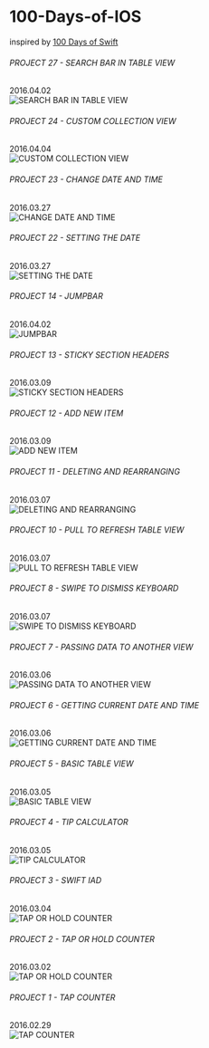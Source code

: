 # 100-Days-of-IOS

inspired by [100 Days of Swift](http://samvlu.com/)

###### PROJECT 27 - SEARCH BAR IN TABLE VIEW   
2016.04.02  
![SEARCH BAR IN TABLE VIEW](https://github.com/shaoyihe/100-Days-of-IOS/blob/master/27%20-%20SEARCH%20BAR%20IN%20TABLE%20VIEW/27%20-%20SEARCH%20BAR%20IN%20TABLE%20VIEW.gif?raw=true)

###### PROJECT 24 - CUSTOM COLLECTION VIEW   
2016.04.04  
![CUSTOM COLLECTION VIEW](https://github.com/shaoyihe/100-Days-of-IOS/blob/master/24%20-%20CUSTOM%20COLLECTION%20VIEW/24%20-%20CUSTOM%20COLLECTION%20VIEW.gif?raw=true)

###### PROJECT 23 - CHANGE DATE AND TIME   
2016.03.27  
![CHANGE DATE AND TIME](https://github.com/shaoyihe/100-Days-of-IOS/blob/master/23%20-%20CHANGE%20DATE%20AND%20TIME/CHANGE%20DATE%20AND%20TIME.gif?raw=true)

###### PROJECT 22 - SETTING THE DATE   
2016.03.27  
![SETTING THE DATE](https://raw.githubusercontent.com/shaoyihe/100-Days-of-IOS/master/22%20-%20SETTING%20THE%20DATE/SETTING%20THE%20DATE.gif)

###### PROJECT 14 - JUMPBAR   
2016.04.02  
![JUMPBAR](https://github.com/shaoyihe/100-Days-of-IOS/blob/master/14%20-%20JUMPBAR/14%20-%20JUMPBAR.gif?raw=true)

###### PROJECT 13 - STICKY SECTION HEADERS   
2016.03.09  
![STICKY SECTION HEADERS](https://github.com/shaoyihe/100-Days-of-IOS/blob/master/13%20-%20STICKY%20SECTION%20HEADERS/STICKY%20SECTION%20HEADERS.gif?raw=true)

###### PROJECT 12 - ADD NEW ITEM   
2016.03.09   
![ADD NEW ITEM](https://github.com/shaoyihe/100-Days-of-IOS/blob/master/12%20-%20ADD%20NEW%20ITEM/ADD%20NEW%20ITEM.gif?raw=true)

###### PROJECT 11 - DELETING AND REARRANGING   
2016.03.07   
![DELETING AND REARRANGING](https://raw.githubusercontent.com/shaoyihe/100-Days-of-IOS/master/11%20-%20DELETING%20AND%20REARRANGING/DELETING%20AND%20REARRANGING.gif)

###### PROJECT 10 - PULL TO REFRESH TABLE VIEW   
2016.03.07   
![PULL TO REFRESH TABLE VIEW](https://raw.githubusercontent.com/shaoyihe/100-Days-of-IOS/master/10%20-%20PULL%20TO%20REFRESH%20TABLE%20VIEW/PULL%20TO%20REFRESH%20TABLE%20VIEW.gif)


###### PROJECT 8 - SWIPE TO DISMISS KEYBOARD   
2016.03.07   
![SWIPE TO DISMISS KEYBOARD](https://github.com/shaoyihe/100-Days-of-IOS/blob/master/08%20-%20SWIPE%20TO%20DISMISS%20KEYBOARD/SWIPE%20TO%20DISMISS%20KEYBOARD.gif?raw=true)


###### PROJECT 7 - PASSING DATA TO ANOTHER VIEW   
2016.03.06   
![PASSING DATA TO ANOTHER VIEW](https://raw.githubusercontent.com/shaoyihe/100-Days-of-IOS/master/07%20-%20PASSING%20DATA%20TO%20ANOTHER%20VIEW/PASSING%20DATA%20TO%20ANOTHER%20VIEW.gif)


###### PROJECT 6 - GETTING CURRENT DATE AND TIME   
2016.03.06   
![GETTING CURRENT DATE AND TIME](https://raw.githubusercontent.com/shaoyihe/100-Days-of-IOS/master/06%20-%20GETTING%20CURRENT%20DATE%20AND%20TIME/GETTING%20CURRENT%20DATE%20AND%20TIME.gif)


###### PROJECT 5 - BASIC TABLE VIEW   
2016.03.05   
![BASIC TABLE VIEW](https://github.com/shaoyihe/100-Days-of-IOS/blob/master/05%20-%20BASIC%20TABLE%20VIEW/BASIC%20TABLE%20VIEW.gif?raw=true)


###### PROJECT 4 - TIP CALCULATOR   
2016.03.05   
![TIP CALCULATOR](https://raw.githubusercontent.com/shaoyihe/100-Days-of-IOS/master/04%20-%20TIP%20CALCULATOR/TIP%20CALCULATOR.gif)


###### PROJECT 3 - SWIFT IAD   
2016.03.04   
![TAP OR HOLD COUNTER](https://github.com/shaoyihe/100-Days-of-IOS/blob/master/03%20-%20SWIFT%20IAD/SWIFT%20IAD.gif?raw=true)


###### PROJECT 2 - TAP OR HOLD COUNTER   
2016.03.02   
![TAP OR HOLD COUNTER](https://github.com/shaoyihe/100-Days-of-IOS/blob/master/02%20-%20TAP%20OR%20HOLD%20COUNTER/TAP%20OR%20HOLD%20COUNTER.gif?raw=true)


###### PROJECT 1 - TAP COUNTER   
2016.02.29  
![TAP COUNTER](https://raw.githubusercontent.com/shaoyihe/100-Days-of-IOS/master/01%20-%20TAP%20COUNTER/TAP%20COUNTER.gif)